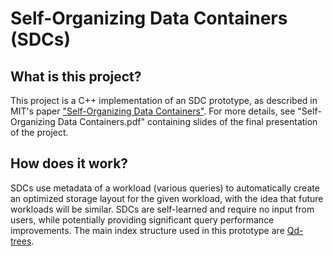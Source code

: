 # Self-Organizing Data Containers (SDCs)

## What is this project?
This project is a C++ implementation of an SDC prototype, as described in MIT's paper ["Self-Organizing Data Containers"](https://www.cidrdb.org/cidr2022/papers/p44-madden.pdf). For more details, see "Self-Organizing Data Containers.pdf" containing slides of the final presentation of the project.

## How does it work?
SDCs use metadata of a workload (various queries) to automatically create an optimized storage layout for the given workload, with the idea that future workloads will be similar. SDCs are self-learned and require no input from users, while potentially providing significant query performance improvements. The main index structure used in this prototype are [Qd-trees](https://arxiv.org/pdf/2004.10898.pdf).
